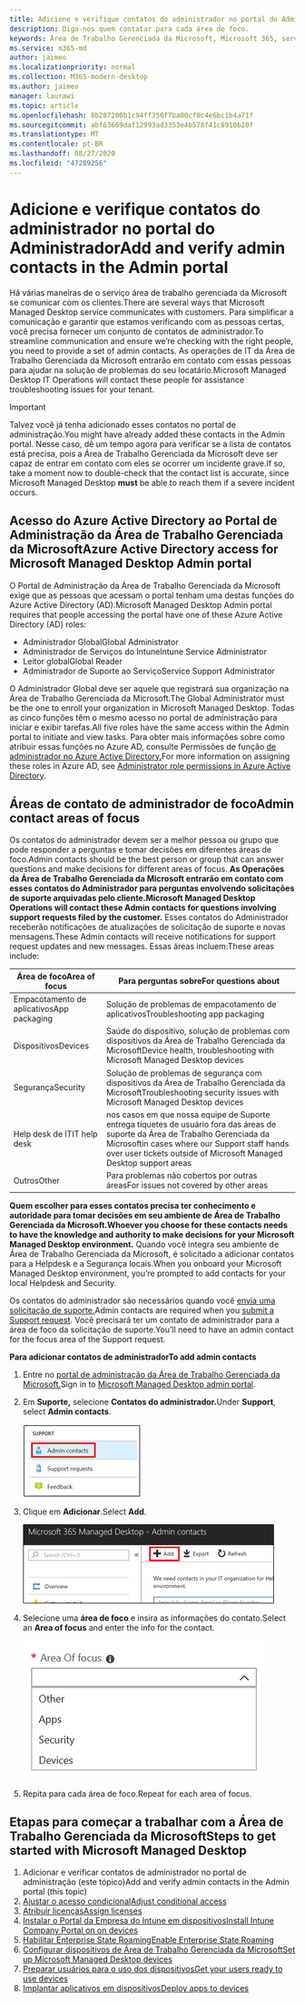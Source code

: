 ```yaml
---
title: Adicione e verifique contatos do administrador no portal do Administrador
description: Diga-nos quem contatar para cada área de foco.
keywords: Área de Trabalho Gerenciada da Microsoft, Microsoft 365, serviço, documentação
ms.service: m365-md
author: jaimeo
ms.localizationpriority: normal
ms.collection: M365-modern-desktop
ms.author: jaimeo
manager: laurawi
ms.topic: article
ms.openlocfilehash: 8b287200b1c94ff350f7ba00cf0c4e6bc1b4a71f
ms.sourcegitcommit: abf63669daf12993ad3353e4b578f41c8910b20f
ms.translationtype: MT
ms.contentlocale: pt-BR
ms.lasthandoff: 08/27/2020
ms.locfileid: "47289256"
---
```

# <a name="add-and-verify-admin-contacts-in-the-admin-portal"></a><span data-ttu-id="2c440-104">Adicione e verifique contatos do administrador no portal do Administrador</span><span class="sxs-lookup"><span data-stu-id="2c440-104">Add and verify admin contacts in the Admin portal</span></span>

<span data-ttu-id="2c440-105">Há várias maneiras de o serviço área de trabalho gerenciada da Microsoft se comunicar com os clientes.</span><span class="sxs-lookup"><span data-stu-id="2c440-105">There are several ways that Microsoft Managed Desktop service communicates with customers.</span></span> <span data-ttu-id="2c440-106">Para simplificar a comunicação e garantir que estamos verificando com as pessoas certas, você precisa fornecer um conjunto de contatos de administrador.</span><span class="sxs-lookup"><span data-stu-id="2c440-106">To streamline communication and ensure we’re checking with the right people, you need to provide a set of admin contacts.</span></span> <span data-ttu-id="2c440-107">As operações de IT da Área de Trabalho Gerenciada da Microsoft entrarão em contato com essas pessoas para ajudar na solução de problemas do seu locatário.</span><span class="sxs-lookup"><span data-stu-id="2c440-107">Microsoft Managed Desktop IT Operations will contact these people for assistance troubleshooting issues for your tenant.</span></span>

> [!IMPORTANT]
> <span data-ttu-id="2c440-108">Talvez você já tenha adicionado esses contatos no portal de administração.</span><span class="sxs-lookup"><span data-stu-id="2c440-108">You might have already added these contacts in the Admin portal.</span></span> <span data-ttu-id="2c440-109">Nesse caso, dê um tempo agora para verificar se a lista  de contatos está precisa, pois a Área de Trabalho Gerenciada da Microsoft deve ser capaz de entrar em contato com eles se ocorrer um incidente grave.</span><span class="sxs-lookup"><span data-stu-id="2c440-109">If so, take a moment now to double-check that the contact list is accurate, since Microsoft Managed Desktop **must** be able to reach them if a severe incident occurs.</span></span>

## <a name="azure-active-directory-access-for-microsoft-managed-desktop-admin-portal"></a><span data-ttu-id="2c440-110">Acesso do Azure Active Directory ao Portal de Administração da Área de Trabalho Gerenciada da Microsoft</span><span class="sxs-lookup"><span data-stu-id="2c440-110">Azure Active Directory access for Microsoft Managed Desktop Admin portal</span></span>

<span data-ttu-id="2c440-111">O Portal de Administração da Área de Trabalho Gerenciada da Microsoft exige que as pessoas que acessam o portal tenham uma destas funções do Azure Active Directory (AD).</span><span class="sxs-lookup"><span data-stu-id="2c440-111">Microsoft Managed Desktop Admin portal requires that people accessing the portal have one of these Azure Active Directory (AD) roles:</span></span>
- <span data-ttu-id="2c440-112">Administrador Global</span><span class="sxs-lookup"><span data-stu-id="2c440-112">Global Administrator</span></span>
- <span data-ttu-id="2c440-113">Administrador de Serviços do Intune</span><span class="sxs-lookup"><span data-stu-id="2c440-113">Intune Service Administrator</span></span>
- <span data-ttu-id="2c440-114">Leitor global</span><span class="sxs-lookup"><span data-stu-id="2c440-114">Global Reader</span></span>
- <span data-ttu-id="2c440-115">Administrador de Suporte ao Serviço</span><span class="sxs-lookup"><span data-stu-id="2c440-115">Service Support Administrator</span></span>

<span data-ttu-id="2c440-116">O Administrador Global deve ser aquele que registrará sua organização na Área de Trabalho Gerenciada da Microsoft.</span><span class="sxs-lookup"><span data-stu-id="2c440-116">The Global Administrator must be the one to enroll your organization in Microsoft Managed Desktop.</span></span> <span data-ttu-id="2c440-117">Todas as cinco funções têm o mesmo acesso no portal de administração para iniciar e exibir tarefas.</span><span class="sxs-lookup"><span data-stu-id="2c440-117">All five roles have the same access within the Admin portal to initiate and view tasks.</span></span> <span data-ttu-id="2c440-118">Para obter mais informações sobre como atribuir essas funções no Azure AD, consulte Permissões de função [de administrador no Azure Active Directory.](https://docs.microsoft.com/azure/active-directory/users-groups-roles/directory-assign-admin-roles)</span><span class="sxs-lookup"><span data-stu-id="2c440-118">For more information on assigning these roles in Azure AD, see [Administrator role permissions in Azure Active Directory](https://docs.microsoft.com/azure/active-directory/users-groups-roles/directory-assign-admin-roles).</span></span> 

## <a name="admin-contact-areas-of-focus"></a><span data-ttu-id="2c440-119">Áreas de contato de administrador de foco</span><span class="sxs-lookup"><span data-stu-id="2c440-119">Admin contact areas of focus</span></span>

<span data-ttu-id="2c440-120">Os contatos do administrador devem ser a melhor pessoa ou grupo que pode responder a perguntas e tomar decisões em diferentes áreas de foco.</span><span class="sxs-lookup"><span data-stu-id="2c440-120">Admin contacts should be the best person or group that can answer questions and make decisions for different areas of focus.</span></span> <span data-ttu-id="2c440-121">**As Operações da Área de Trabalho Gerenciada da Microsoft entrarão em contato com esses contatos do Administrador para perguntas envolvendo solicitações de suporte arquivadas pelo cliente.**</span><span class="sxs-lookup"><span data-stu-id="2c440-121">**Microsoft Managed Desktop Operations will contact these Admin contacts for questions involving support requests filed by the customer.**</span></span> <span data-ttu-id="2c440-122">Esses contatos do Administrador receberão notificações de atualizações de solicitação de suporte e novas mensagens.</span><span class="sxs-lookup"><span data-stu-id="2c440-122">These Admin contacts will receive notifications for support request updates and new messages.</span></span> <span data-ttu-id="2c440-123">Essas áreas incluem:</span><span class="sxs-lookup"><span data-stu-id="2c440-123">These areas include:</span></span>

<span data-ttu-id="2c440-124">Área de foco</span><span class="sxs-lookup"><span data-stu-id="2c440-124">Area of focus</span></span> | <span data-ttu-id="2c440-125">Para perguntas sobre</span><span class="sxs-lookup"><span data-stu-id="2c440-125">For questions about</span></span>
--- | ---
<span data-ttu-id="2c440-126">Empacotamento de aplicativos</span><span class="sxs-lookup"><span data-stu-id="2c440-126">App packaging</span></span> | <span data-ttu-id="2c440-127">Solução de problemas de empacotamento de aplicativos</span><span class="sxs-lookup"><span data-stu-id="2c440-127">Troubleshooting app packaging</span></span>
<span data-ttu-id="2c440-128">Dispositivos</span><span class="sxs-lookup"><span data-stu-id="2c440-128">Devices</span></span> | <span data-ttu-id="2c440-129">Saúde do dispositivo, solução de problemas com dispositivos da Área de Trabalho Gerenciada da Microsoft</span><span class="sxs-lookup"><span data-stu-id="2c440-129">Device health, troubleshooting with Microsoft Managed Desktop devices</span></span>
<span data-ttu-id="2c440-130">Segurança</span><span class="sxs-lookup"><span data-stu-id="2c440-130">Security</span></span> | <span data-ttu-id="2c440-131">Solução de problemas de segurança com dispositivos da Área de Trabalho Gerenciada da Microsoft</span><span class="sxs-lookup"><span data-stu-id="2c440-131">Troubleshooting security issues with Microsoft Managed Desktop devices</span></span>
<span data-ttu-id="2c440-132">Help desk de IT</span><span class="sxs-lookup"><span data-stu-id="2c440-132">IT help desk</span></span> | <span data-ttu-id="2c440-133">nos casos em que nossa equipe de Suporte entrega tíquetes de usuário fora das áreas de suporte da Área de Trabalho Gerenciada da Microsoft</span><span class="sxs-lookup"><span data-stu-id="2c440-133">in cases where our Support staff hands over user tickets outside of Microsoft Managed Desktop support areas</span></span> 
<span data-ttu-id="2c440-134">Outros</span><span class="sxs-lookup"><span data-stu-id="2c440-134">Other</span></span> | <span data-ttu-id="2c440-135">Para problemas não cobertos por outras áreas</span><span class="sxs-lookup"><span data-stu-id="2c440-135">For issues not covered by other areas</span></span>

<span data-ttu-id="2c440-136">**Quem escolher para esses contatos precisa ter conhecimento e autoridade para tomar decisões em seu ambiente de Área de Trabalho Gerenciada da Microsoft.**</span><span class="sxs-lookup"><span data-stu-id="2c440-136">**Whoever you choose for these contacts needs to have the knowledge and authority to make decisions for your Microsoft Managed Desktop environment.**</span></span> <span data-ttu-id="2c440-137">Quando você integra seu ambiente de Área de Trabalho Gerenciada da Microsoft, é solicitado a adicionar contatos para a Helpdesk e a Segurança locais.</span><span class="sxs-lookup"><span data-stu-id="2c440-137">When you onboard your Microsoft Managed Desktop environment, you’re prompted to add contacts for your local Helpdesk and Security.</span></span> 

<span data-ttu-id="2c440-138">Os contatos do administrador são necessários quando você [envia uma solicitação de suporte.](../service-description/support.md)</span><span class="sxs-lookup"><span data-stu-id="2c440-138">Admin contacts are required when you [submit a Support request](../service-description/support.md).</span></span> <span data-ttu-id="2c440-139">Você precisará ter um contato de administrador para a área de foco da solicitação de suporte.</span><span class="sxs-lookup"><span data-stu-id="2c440-139">You’ll need to have an admin contact for the focus area of the Support request.</span></span> 

<span data-ttu-id="2c440-140">**Para adicionar contatos de administrador**</span><span class="sxs-lookup"><span data-stu-id="2c440-140">**To add admin contacts**</span></span>

1.  <span data-ttu-id="2c440-141">Entre no [portal de administração da Área de Trabalho Gerenciada da Microsoft.](https://aka.ms/mwaasportal)</span><span class="sxs-lookup"><span data-stu-id="2c440-141">Sign in to [Microsoft Managed Desktop admin portal](https://aka.ms/mwaasportal).</span></span> 

2.  <span data-ttu-id="2c440-142">Em **Suporte,** selecione **Contatos do administrador.**</span><span class="sxs-lookup"><span data-stu-id="2c440-142">Under **Support**, select **Admin contacts**.</span></span> 

    ![Menu de suporte, contatos do administrador próximo à parte superior selecionada](../../media/admincontacts.png)

3. <span data-ttu-id="2c440-144">Clique em **Adicionar**.</span><span class="sxs-lookup"><span data-stu-id="2c440-144">Select **Add**.</span></span>

    ![Portal de administração, botão Adicionar à esquerda de Exportar e Atualizar](../../media/adminadd.png)

4.  <span data-ttu-id="2c440-146">Selecione uma **área de foco** e insira as informações do contato.</span><span class="sxs-lookup"><span data-stu-id="2c440-146">Select an **Area of focus** and enter the info for the contact.</span></span> 

    ![a lista de áreas de foco, como Outros, Aplicativos e Segurança](../../media/areaoffocus.png)

5. <span data-ttu-id="2c440-148">Repita para cada área de foco.</span><span class="sxs-lookup"><span data-stu-id="2c440-148">Repeat for each area of focus.</span></span> 

## <a name="steps-to-get-started-with-microsoft-managed-desktop"></a><span data-ttu-id="2c440-149">Etapas para começar a trabalhar com a Área de Trabalho Gerenciada da Microsoft</span><span class="sxs-lookup"><span data-stu-id="2c440-149">Steps to get started with Microsoft Managed Desktop</span></span>

1. <span data-ttu-id="2c440-150">Adicionar e verificar contatos de administrador no portal de administração (este tópico)</span><span class="sxs-lookup"><span data-stu-id="2c440-150">Add and verify admin contacts in the Admin portal (this topic)</span></span>
2. [<span data-ttu-id="2c440-151">Ajustar o acesso condicional</span><span class="sxs-lookup"><span data-stu-id="2c440-151">Adjust conditional access</span></span>](conditional-access.md)
3. [<span data-ttu-id="2c440-152">Atribuir licenças</span><span class="sxs-lookup"><span data-stu-id="2c440-152">Assign licenses</span></span>](assign-licenses.md)
4. [<span data-ttu-id="2c440-153">Instalar o Portal da Empresa do Intune em dispositivos</span><span class="sxs-lookup"><span data-stu-id="2c440-153">Install Intune Company Portal on on devices</span></span>](company-portal.md)
5. [<span data-ttu-id="2c440-154">Habilitar Enterprise State Roaming</span><span class="sxs-lookup"><span data-stu-id="2c440-154">Enable Enterprise State Roaming</span></span>](enterprise-state-roaming.md)
6. [<span data-ttu-id="2c440-155">Configurar dispositivos de Área de Trabalho Gerenciada da Microsoft</span><span class="sxs-lookup"><span data-stu-id="2c440-155">Set up Microsoft Managed Desktop devices</span></span>](set-up-devices.md)
7. [<span data-ttu-id="2c440-156">Preparar usuários para o uso dos dispositivos</span><span class="sxs-lookup"><span data-stu-id="2c440-156">Get your users ready to use devices</span></span>](get-started-devices.md)
8. [<span data-ttu-id="2c440-157">Implantar aplicativos em dispositivos</span><span class="sxs-lookup"><span data-stu-id="2c440-157">Deploy apps to devices</span></span>](deploy-apps.md)
